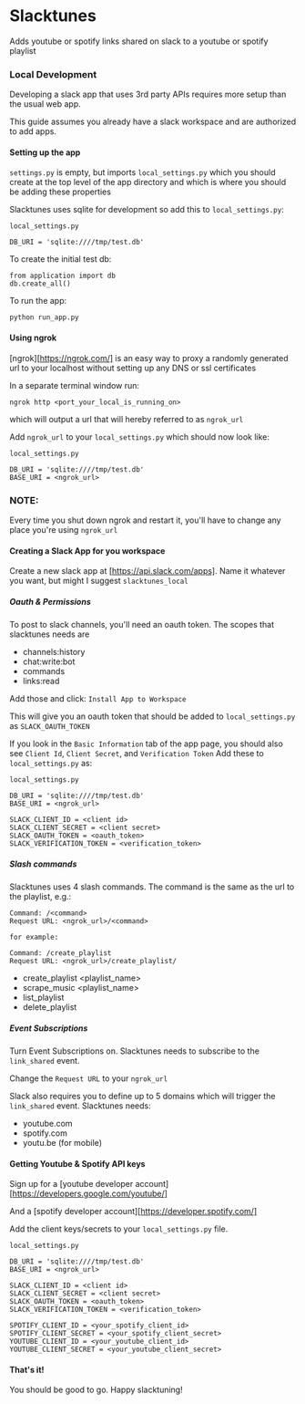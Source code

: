 # Slacktunes
Adds youtube or spotify links shared on slack to a youtube or spotify playlist

### Local Development
Developing a slack app that uses 3rd party APIs requires more setup than the usual web app.

This guide assumes you already have a slack workspace and are authorized to add apps.

#### Setting up the app
`settings.py` is empty, but imports `local_settings.py` which you should create at the top level of the app directory and which is where you should be adding these properties

Slacktunes uses sqlite for development so add this to `local_settings.py`:
```
local_settings.py

DB_URI = 'sqlite:////tmp/test.db'
```

To create the initial test db:
```
from application import db
db.create_all()
```

To run the app:
```
python run_app.py
```

#### Using ngrok
[ngrok][https://ngrok.com/] is an easy way to proxy a randomly generated url to your localhost without setting up any DNS or ssl certificates

In a separate terminal window run:
```
ngrok http <port_your_local_is_running_on>
```
which will output a url that will hereby referred to as `ngrok_url`

Add `ngrok_url` to your `local_settings.py` which should now look like:
```
local_settings.py

DB_URI = 'sqlite:////tmp/test.db'
BASE_URI = <ngrok_url>
```

### NOTE:
Every time you shut down ngrok and restart it, you'll have to change any place you're using `ngrok_url`

#### Creating a Slack App for you workspace
Create a new slack app at [https://api.slack.com/apps]. Name it whatever you want, but might I suggest `slacktunes_local`
##### Oauth & Permissions
To post to slack channels, you'll need an oauth token. The scopes that slacktunes needs are
* channels:history
* chat:write:bot
* commands
* links:read

Add those and click: `Install App to Workspace`

This will give you an oauth token that should be added to `local_settings.py` as `SLACK_OAUTH_TOKEN`

If you look in the `Basic Information` tab of the app page, you should also see `Client Id`, `Client Secret`, and `Verification Token`
Add these to `local_settings.py` as:
```
local_settings.py

DB_URI = 'sqlite:////tmp/test.db'
BASE_URI = <ngrok_url>

SLACK_CLIENT_ID = <client id>
SLACK_CLIENT_SECRET = <client secret>
SLACK_OAUTH_TOKEN = <oauth_token>
SLACK_VERIFICATION_TOKEN = <verification_token>
```

##### Slash commands
Slacktunes uses 4 slash commands.
The command is the same as the url to the playlist, e.g.:
```
Command: /<command>
Request URL: <ngrok_url>/<command>

for example:

Command: /create_playlist
Request URL: <ngrok_url>/create_playlist/
```
* create_playlist <playlist_name> <service>
* scrape_music <playlist_name>
* list_playlist
* delete_playlist

##### Event Subscriptions
Turn Event Subscriptions on. Slacktunes needs to subscribe to the `link_shared` event.

Change the `Request URL` to your `ngrok_url`

Slack also requires you to define up to 5 domains which will trigger the `link_shared` event. Slacktunes needs:
* youtube.com
* spotify.com
* youtu.be (for mobile)

#### Getting Youtube & Spotify API keys
Sign up for a [youtube developer account][https://developers.google.com/youtube/]

And a [spotify developer account][https://developer.spotify.com/]

Add the client keys/secrets to your `local_settings.py` file.

```
local_settings.py

DB_URI = 'sqlite:////tmp/test.db'
BASE_URI = <ngrok_url>

SLACK_CLIENT_ID = <client id>
SLACK_CLIENT_SECRET = <client secret>
SLACK_OAUTH_TOKEN = <oauth_token>
SLACK_VERIFICATION_TOKEN = <verification_token>

SPOTIFY_CLIENT_ID = <your_spotify_client_id>
SPOTIFY_CLIENT_SECRET = <your_spotify_client_secret>
YOUTUBE_CLIENT_ID = <your_youtube_client_id>
YOUTUBE_CLIENT_SECRET = <your_youtube_client_secret>
```

#### That's it!
You should be good to go. Happy slacktuning!